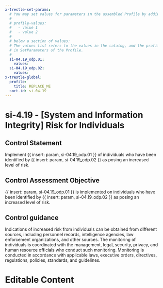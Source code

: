 ```yaml
---
x-trestle-set-params:
  # You may set values for parameters in the assembled Profile by adding
  #
  # profile-values:
  #   - value 1
  #   - value 2
  #
  # below a section of values:
  # The values list refers to the values in the catalog, and the profile-values represent values
  # in SetParameters of the Profile.
  #
  si-04.19_odp.01:
    values:
  si-04.19_odp.02:
    values:
x-trestle-global:
  profile:
    title: REPLACE_ME
  sort-id: si-04.19
---
```


# si-4.19 - \[System and Information Integrity\] Risk for Individuals

## Control Statement

Implement {{ insert: param, si-04.19_odp.01 }} of individuals who have been identified by {{ insert: param, si-04.19_odp.02 }} as posing an increased level of risk.

## Control Assessment Objective

{{ insert: param, si-04.19_odp.01 }} is implemented on individuals who have been identified by {{ insert: param, si-04.19_odp.02 }} as posing an increased level of risk.

## Control guidance

Indications of increased risk from individuals can be obtained from different sources, including personnel records, intelligence agencies, law enforcement organizations, and other sources. The monitoring of individuals is coordinated with the management, legal, security, privacy, and human resource officials who conduct such monitoring. Monitoring is conducted in accordance with applicable laws, executive orders, directives, regulations, policies, standards, and guidelines.

# Editable Content

<!-- Make additions and edits below -->
<!-- The above represents the contents of the control as received by the profile, prior to additions. -->
<!-- If the profile makes additions to the control, they will appear below. -->
<!-- The above markdown may not be edited but you may edit the content below, and/or introduce new additions to be made by the profile. -->
<!-- If there is a yaml header at the top, parameter values may be edited. Use --set-parameters to incorporate the changes during assembly. -->
<!-- The content here will then replace what is in the profile for this control, after running profile-assemble. -->
<!-- The current profile has no added parts for this control, but you may add new ones here. -->
<!-- Each addition must have a heading either of the form ## Control my_addition_name -->
<!-- or ## Part a. (where the a. refers to one of the control statement labels.) -->
<!-- "## Control" parts are new parts added after the statement part. -->
<!-- "## Part" parts are new parts added into the top-level statement part with that label. -->
<!-- Subparts may be added with nested hash levels of the form ### My Subpart Name -->
<!-- underneath the parent ## Control or ## Part being added -->
<!-- See https://ibm.github.io/compliance-trestle/tutorials/ssp_profile_catalog_authoring/ssp_profile_catalog_authoring for guidance. -->
